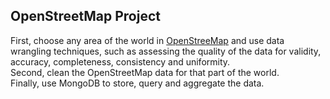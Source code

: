 ## OpenStreetMap Project 

First, choose any area of the world in [OpenStreeMap](https://www.openstreetmap.org) and use data wrangling techniques, such as assessing the quality of the data for validity, accuracy, completeness, consistency and uniformity.   
Second, clean the OpenStreetMap data for that part of the world.  
Finally, use MongoDB to store, query and aggregate the data.
